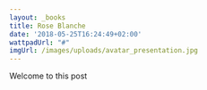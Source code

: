 ```yaml
---
layout: _books
title: Rose Blanche
date: '2018-05-25T16:24:49+02:00'
wattpadUrl: "#"
imgUrl: /images/uploads/avatar_presentation.jpg
---
```

Welcome to this post
